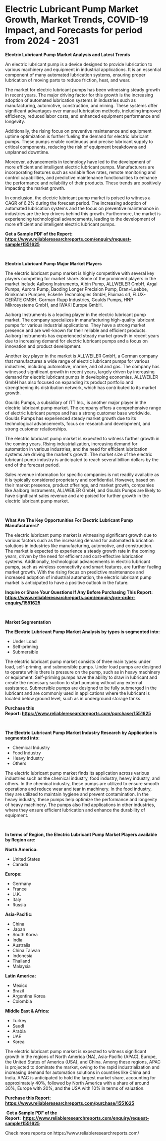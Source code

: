 <p><h1>Electric Lubricant Pump Market Growth, Market Trends, COVID-19 Impact, and Forecasts for period from 2024 - 2031</h1></p><p><strong>Electric Lubricant Pump Market Analysis and Latest Trends</strong></p>
<p><p>An electric lubricant pump is a device designed to provide lubrication to various machinery and equipment in industrial applications. It is an essential component of many automated lubrication systems, ensuring proper lubrication of moving parts to reduce friction, heat, and wear.</p><p>The market for electric lubricant pumps has been witnessing steady growth in recent years. The major driving factor for this growth is the increasing adoption of automated lubrication systems in industries such as manufacturing, automotive, construction, and mining. These systems offer significant advantages over manual lubrication methods, including improved efficiency, reduced labor costs, and enhanced equipment performance and longevity.</p><p>Additionally, the rising focus on preventive maintenance and equipment uptime optimization is further fueling the demand for electric lubricant pumps. These pumps enable continuous and precise lubricant supply to critical components, reducing the risk of equipment breakdowns and unplanned downtime.</p><p>Moreover, advancements in technology have led to the development of more efficient and intelligent electric lubricant pumps. Manufacturers are incorporating features such as variable flow rates, remote monitoring and control capabilities, and predictive maintenance functionalities to enhance the performance and reliability of their products. These trends are positively impacting the market growth.</p><p>In conclusion, the electric lubricant pump market is poised to witness a CAGR of 6.2% during the forecast period. The increasing adoption of automated lubrication systems and the focus on preventive maintenance in industries are the key drivers behind this growth. Furthermore, the market is experiencing technological advancements, leading to the development of more efficient and intelligent electric lubricant pumps.</p></p>
<p><strong>Get a Sample PDF of the Report:&nbsp; <a href="https://www.reliableresearchreports.com/enquiry/request-sample/1551625">https://www.reliableresearchreports.com/enquiry/request-sample/1551625</a></strong></p>
<p>&nbsp;</p>
<p><strong>Electric Lubricant Pump Major Market Players</strong></p>
<p><p>The electric lubricant pump market is highly competitive with several key players competing for market share. Some of the prominent players in the market include Aalborg Instruments, Albin Pump, ALLWEILER GmbH, Argal Pumps, Aurora Pump, Baoding Longer Precision Pump, Bran+Luebbe, Brinkmann Pumpen, Eckerle Technologies GmbH, Fluimac srl, FLUX-GERÄTE GMBH, Gorman-Rupp Industries, Goulds Pumps, HNP Mikrosysteme GmbH, and IWAKI Europe GmbH.</p><p>Aalborg Instruments is a leading player in the electric lubricant pump market. The company specializes in manufacturing high-quality lubricant pumps for various industrial applications. They have a strong market presence and are well-known for their reliable and efficient products. Aalborg Instruments has experienced steady market growth in recent years due to increasing demand for electric lubricant pumps and a focus on innovation and product development.</p><p>Another key player in the market is ALLWEILER GmbH, a German company that manufactures a wide range of electric lubricant pumps for various industries, including automotive, marine, and oil and gas. The company has witnessed significant growth in recent years, largely driven by increasing demand for electric lubricant pumps in developing economies. ALLWEILER GmbH has also focused on expanding its product portfolio and strengthening its distribution network, which has contributed to its market growth.</p><p>Goulds Pumps, a subsidiary of ITT Inc., is another major player in the electric lubricant pump market. The company offers a comprehensive range of electric lubricant pumps and has a strong customer base worldwide. Goulds Pumps has experienced steady market growth due to its technological advancements, focus on research and development, and strong customer relationships.</p><p>The electric lubricant pump market is expected to witness further growth in the coming years. Rising industrialization, increasing demand for automation in various industries, and the need for efficient lubrication systems are driving the market's growth. The market size of the electric lubricant pump industry is anticipated to reach several billion dollars by the end of the forecast period.</p><p>Sales revenue information for specific companies is not readily available as it is typically considered proprietary and confidential. However, based on their market presence, product offerings, and market growth, companies like Aalborg Instruments, ALLWEILER GmbH, and Goulds Pumps are likely to have significant sales revenue and are poised for further growth in the electric lubricant pump market.</p></p>
<p>&nbsp;</p>
<p><strong>What Are The Key Opportunities For Electric Lubricant Pump Manufacturers?</strong></p>
<p><p>The electric lubricant pump market is witnessing significant growth due to various factors such as the increasing demand for automated lubrication solutions in industries like manufacturing, automotive, and construction. The market is expected to experience a steady growth rate in the coming years, driven by the need for efficient and cost-effective lubrication systems. Additionally, technological advancements in electric lubricant pumps, such as wireless connectivity and smart features, are further fueling market growth. With the rising focus on predictive maintenance and increased adoption of industrial automation, the electric lubricant pump market is anticipated to have a positive outlook in the future.</p></p>
<p><strong>Inquire or Share Your Questions If Any Before Purchasing This Report: <a href="https://www.reliableresearchreports.com/enquiry/pre-order-enquiry/1551625">https://www.reliableresearchreports.com/enquiry/pre-order-enquiry/1551625</a></strong></p>
<p>&nbsp;</p>
<p><strong>Market Segmentation</strong></p>
<p><strong>The Electric Lubricant Pump Market Analysis by types is segmented into:</strong></p>
<p><ul><li>Under Load</li><li>Self-priming</li><li>Submersible</li></ul></p>
<p><p>The electric lubricant pump market consists of three main types: under load, self-priming, and submersible pumps. Under load pumps are designed to operate while there is pressure on the pump, such as in heavy machinery or equipment. Self-priming pumps have the ability to draw in lubricant and create the necessary suction to start pumping without any external assistance. Submersible pumps are designed to be fully submerged in the lubricant and are commonly used in applications where the lubricant is located below ground level, such as in underground storage tanks.</p></p>
<p><strong>Purchase this Report:&nbsp;<a href="https://www.reliableresearchreports.com/purchase/1551625">https://www.reliableresearchreports.com/purchase/1551625</a></strong></p>
<p>&nbsp;</p>
<p><strong>The Electric Lubricant Pump Market Industry Research by Application is segmented into:</strong></p>
<p><ul><li>Chemical Industry</li><li>Food Industry</li><li>Heavy Industry</li><li>Others</li></ul></p>
<p><p>The electric lubricant pump market finds its application across various industries such as the chemical industry, food industry, heavy industry, and others. In the chemical industry, these pumps are utilized to ensure smooth operations and reduce wear and tear in machinery. In the food industry, they are utilized to maintain hygiene and prevent contamination. In the heavy industry, these pumps help optimize the performance and longevity of heavy machinery. The pumps also find applications in other industries, where they ensure efficient lubrication and enhance the durability of equipment.</p></p>
<p>&nbsp;</p>
<p><strong>In terms of Region, the Electric Lubricant Pump Market Players available by Region are:</strong></p>
<p>
    <p> <strong> North America: </strong>
        <ul>
            <li>United States</li>
            <li>Canada</li>
        </ul>
        </p> 
    <p> <strong> Europe: </strong>
        <ul>
            <li>Germany</li>
            <li>France</li>
            <li>U.K.</li>
            <li>Italy</li>
            <li>Russia</li>
        </ul>
        </p> 
    <p> <strong> Asia-Pacific: </strong>
        <ul>
            <li>China</li>
            <li>Japan</li>
            <li>South Korea</li>
            <li>India</li>
            <li>Australia</li>
            <li>China Taiwan</li>
            <li>Indonesia</li>
            <li>Thailand</li>
            <li>Malaysia</li>
        </ul>
        </p> 
    <p> <strong> Latin America: </strong>
        <ul>
            <li>Mexico</li>
            <li>Brazil</li>
            <li>Argentina Korea</li>
            <li>Colombia</li>
        </ul>
        </p> 
    <p> <strong> Middle East & Africa: </strong>
        <ul>
            <li>Turkey</li>
            <li>Saudi</li>
            <li>Arabia</li>
            <li>UAE</li>
            <li>Korea</li>
        </ul>
    </p>
    </p>
<p><p>The electric lubricant pump market is expected to witness significant growth in the regions of North America (NA), Asia-Pacific (APAC), Europe, the United States of America (USA), and China. Among these regions, APAC is projected to dominate the market, owing to the rapid industrialization and increasing demand for automation solutions in countries like China and India. APAC is anticipated to hold the largest market share, accounting for approximately 40%, followed by North America with a share of around 30%, Europe with 20%, and the USA with 10% in terms of valuation.</p></p>
<p><strong>Purchase this Report: <a href="https://www.reliableresearchreports.com/purchase/1551625">https://www.reliableresearchreports.com/purchase/1551625</a></strong></p>
<p>&nbsp;<strong>Get a Sample PDF of the Report:&nbsp;&nbsp;<a href="https://www.reliableresearchreports.com/enquiry/request-sample/1551625">https://www.reliableresearchreports.com/enquiry/request-sample/1551625</a></strong></p>
<p><strong></strong></p>
<p>Check more reports on https://www.reliableresearchreports.com/</p>